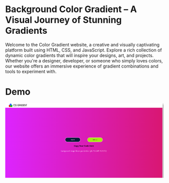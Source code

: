 # Background Color Gradient – A Visual Journey of Stunning Gradients
Welcome to the Color Gradient website, a creative and visually captivating platform built using HTML, CSS, and JavaScript. Explore a rich collection of dynamic color gradients that will inspire your designs, art, and projects. Whether you're a designer, developer, or someone who simply loves colors, our website offers an immersive experience of gradient combinations and tools to experiment with.

# Demo

![imgae alt](https://github.com/Divy5/BackGround-Color-Gradient/blob/ceda4d2b809d126b310c3f0bf3422cb3d1e94960/Screenshot%202025-01-23%20172206.png)
